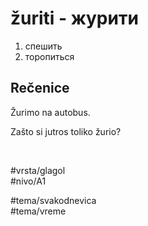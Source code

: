   # žuriti - журити
  
  1. спешить  
  2. торопиться
  
  ## Rečenice
  
  Žurimo na autobus.
  
  Zašto si jutros toliko žurio?
  
  <br>
  
  #vrsta/glagol  
  #nivo/A1  
  
  #tema/svakodnevica  
  #tema/vreme  

